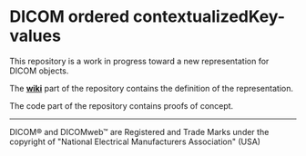 # DICOM ordered contextualizedKey-values

This repository is a work in progress toward a new representation for DICOM objects.

The  __[wiki](https://github.com/jacquesfauquex/DICOM_contextualizedKey-values/wiki)__ part of the repository contains the definition of the representation.

The code part of the repository contains proofs of concept.

___
DICOM® and DICOMweb™ are Registered and Trade Marks under the copyright of "National Electrical Manufacturers Association" (USA) 
